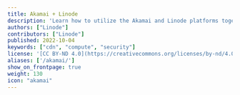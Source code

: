 ```yaml
---
title: Akamai + Linode
description: 'Learn how to utilize the Akamai and Linode platforms together to build global, scalable solutions.'
authors: ["Linode"]
contributors: ["Linode"]
published: 2022-10-04
keywords: ["cdn", "compute", "security"]
license: '[CC BY-ND 4.0](https://creativecommons.org/licenses/by-nd/4.0)'
aliases: ['/akamai/']
show_on_frontpage: true
weight: 130
icon: "akamai"
---
```

